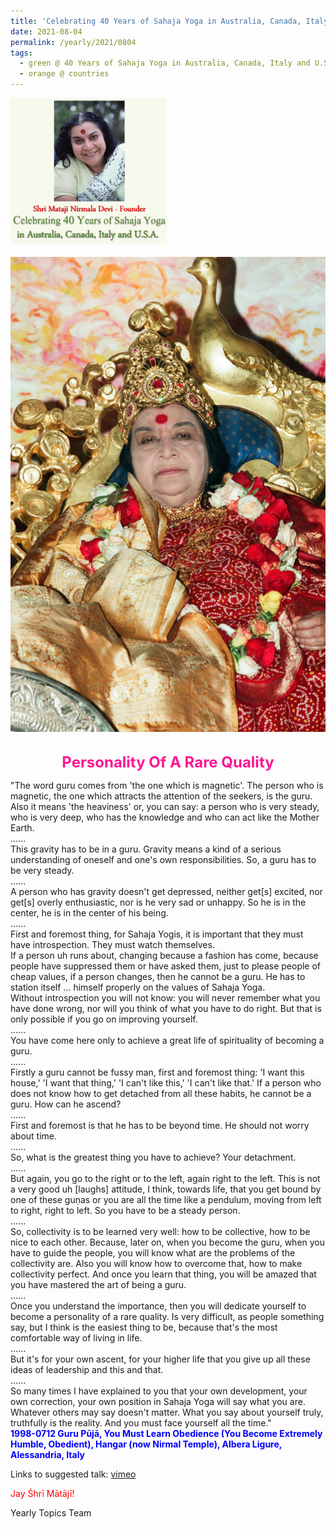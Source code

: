 ```yaml
---
title: 'Celebrating 40 Years of Sahaja Yoga in Australia, Canada, Italy and U.S.A. and its Culture, Post 30'
date: 2021-08-04
permalink: /yearly/2021/0804
tags:
  - green @ 40 Years of Sahaja Yoga in Australia, Canada, Italy and U.S.A. and its Culture
  - orange @ countries
---
```


<div style="text-align: left"><img src="/images/Celebrating40YearsSahajaYoga.png" width="250" /></div><br>

<div style="text-align: center"><img src="/images/image742(Photo_credit_Michael_Markl).png" /></div>

<br>
<p style="color:DeepPink; text-align:center">
<font size="+2"><b>Personality Of A Rare Quality</b><br></font>
</p>

<p>
"The word guru comes from 'the one which is magnetic'. The person who is magnetic, the one which attracts the attention of the seekers, is the guru. Also it means 'the heaviness' or, you can say: a person who is very steady, who is very deep, who has the knowledge and who can act like the Mother Earth.<br>
......<br>
This gravity has to be in a guru. Gravity means a kind of a serious understanding of oneself and one's own responsibilities. So, a guru has to be very steady.<br>
......<br>
A person who has gravity doesn't get depressed, neither get[s] excited, nor get[s] overly enthusiastic, nor is he very sad or unhappy. So he is in the center, he is in the center of his being.<br>
......<br>
First and foremost thing, for Sahaja Yogis, it is important that they must have introspection. They must watch themselves.<br>
If a person uh runs about, changing because a fashion has come, because people have suppressed them or have asked them, just to please people of cheap values, if a person changes, then he cannot be a guru. He has to station itself ... himself properly on the values of Sahaja Yoga.<br>
Without introspection you will not know: you will never remember what you have done wrong, nor will you think of what you have to do right. But that is only possible if you go on improving yourself.<br>
......<br>
You have come here only to achieve a great life of spirituality of becoming a guru.<br>
......<br>
Firstly a guru cannot be fussy man, first and foremost thing: 'I want this house,' 'I want that thing,' 'I can't like this,' 'I can't like that.' If a person who does not know how to get detached from all these habits, he cannot be a guru. How can he ascend?<br>
......<br>
First and foremost is that he has to be beyond time. He should not worry about time.<br>
......<br>
So, what is the greatest thing you have to achieve? Your detachment.<br> 
......<br>
But again, you go to the right or to the left, again right to the left. This is not a very good uh [laughs] attitude, I think, towards life, that you get bound by one of these guṇas or you are all the time like a pendulum, moving from left to right, right to left. So you have to be a steady person.<br> 
......<br>
So, collectivity is to be learned very well: how to be collective, how to be nice to each other. Because, later on, when you become the guru, when you have to guide the people, you will know what are the problems of the collectivity are. Also you will know how to overcome that, how to make collectivity perfect. And once you learn that thing, you will be amazed that you have mastered the art of being a guru.<br>
......<br>
Once you understand the importance, then you will dedicate yourself to become a personality of a rare quality. Is very difficult, as people something say, but I think is the easiest thing to be, because that's the most comfortable way of living in life.<br>
......<br>
But it's for your own ascent, for your higher life that you give up all these ideas of leadership and this and that.<br>
......<br>
So many times I have explained to you that your own development, your own correction, your own position in Sahaja Yoga will say what you are. Whatever others may say doesn't matter. What you say about yourself truly, truthfully is the reality. And you must face yourself all the time."<br>
<font color="blue"><b>1998-0712 Guru Pūjā, You Must Learn Obedience (You Become Extremely Humble, Obedient), Hangar (now Nirmal Temple), Albera Ligure, Alessandria, Italy</b></font><br>
</p>

Links to suggested talk: <a href="https://vimeo.com/44081317"> vimeo</a><br>

<p style="color:red;">Jay Śhrī Mātājī!<br></p>

Yearly Topics Team